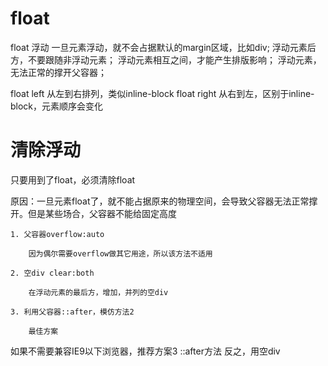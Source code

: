 # float
float 浮动
一旦元素浮动，就不会占据默认的margin区域，比如div;
浮动元素后方，不要跟随非浮动元素；
浮动元素相互之间，才能产生排版影响；
浮动元素，无法正常的撑开父容器；

float left 从左到右排列，类似inline-block
float right 从右到左，区别于inline-block，元素顺序会变化

# 清除浮动

只要用到了float，必须清除float

原因：一旦元素float了，就不能占据原来的物理空间，会导致父容器无法正常撑开。但是某些场合，父容器不能给固定高度

    1. 父容器overflow:auto

        因为偶尔需要overflow做其它用途，所以该方法不适用

    2. 空div clear:both

        在浮动元素的最后方，增加，并列的空div

    3. 利用父容器::after，模仿方法2

        最佳方案

如果不需要兼容IE9以下浏览器，推荐方案3 ::after方法
反之，用空div